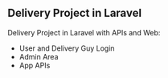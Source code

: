 ## Delivery Project in Laravel

Delivery Project in Laravel with APIs and Web:

- User and Delivery Guy Login
- Admin Area
- App APIs

